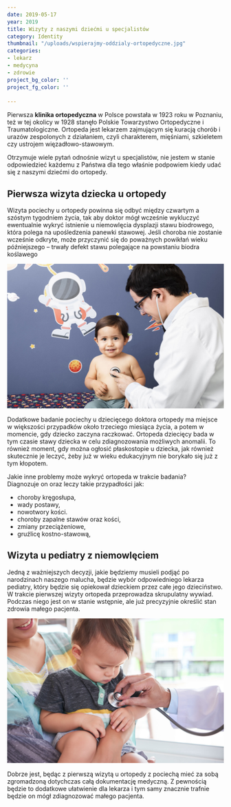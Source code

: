 ```yaml
---
date: 2019-05-17
year: 2019
title: Wizyty z naszymi dziećmi u specjalistów
category: Identity
thumbnail: "/uploads/wspierajmy-oddzialy-ortopedyczne.jpg"
categories:
- lekarz
- medycyna
- zdrowie
project_bg_color: ''
project_fg_color: ''

---
```

Pierwsza **klinika ortopedyczna** w Polsce powstała w 1923 roku w Poznaniu, też w tej okolicy w 1928 stanęło Polskie Towarzystwo Ortopedyczne i Traumatologiczne. Ortopeda jest lekarzem zajmującym się kuracją chorób i urazów zespolonych z działaniem, czyli charakterem, mięśniami, szkieletem czy ustrojem więzadłowo-stawowym.

Otrzymuje wiele pytań odnośnie wizyt u specjalistów, nie jestem w stanie odpowiedzieć każdemu z Państwa dla tego właśnie podpowiem kiedy udać się z naszymi dziećmi do ortopedy.

## Pierwsza wizyta dziecka u ortopedy

Wizyta pociechy u ortopedy powinna się odbyć między czwartym a szóstym tygodniem życia, tak aby doktor mógł wcześnie wykluczyć ewentualnie wykryć istnienie u niemowlęcia dysplazji stawu biodrowego, która polega na upośledzenia panewki stawowej. Jeśli choroba nie zostanie wcześnie odkryte, może przyczynić się do poważnych powikłań wieku późniejszego – trwały defekt stawu polegające na powstaniu biodra koślawego

![](/uploads/pierwsza-wizyta-z-dzieckiem-u-ortopedy.jpg)

Dodatkowe badanie pociechy u dziecięcego doktora ortopedy ma miejsce w większości przypadków około trzeciego miesiąca życia, a potem w momencie, gdy dziecko zaczyna raczkować. Ortopeda dziecięcy bada w tym czasie stawy dziecka w celu zdiagnozowania możliwych anomalii. To również moment, gdy można ogłosić płaskostopie u dziecka, jak również skutecznie je leczyć, żeby już w wieku edukacyjnym nie borykało się już z tym kłopotem.

Jakie inne problemy może wykryć ortopeda w trakcie badania?  
Diagnozuje on oraz leczy takie przypadłości jak:

* choroby kręgosłupa,
* wady postawy,
* nowotwory kości.
* choroby zapalne stawów oraz kości,
* zmiany przeciążeniowe,
* gruźlicę kostno-stawową,

## Wizyta u pediatry z niemowlęciem

Jedną z ważniejszych decyzji, jakie będziemy musieli podjąć po narodzinach naszego malucha, będzie wybór odpowiedniego lekarza pediatry, który będzie się opiekował dzieckiem przez całe jego dzieciństwo. W trakcie pierwszej wizyty ortopeda przeprowadza skrupulatny wywiad. Podczas niego jest on w stanie wstępnie, ale już precyzyjnie określić stan zdrowia małego pacjenta.

![](/uploads/wizyta-z-niemowlakiem-u-pediatry.jpg) 

Dobrze jest, będąc z pierwszą wizytą u ortopedy z pociechą mieć za sobą zgromadzoną dotychczas całą dokumentację medyczną. Z pewnością będzie to dodatkowe ułatwienie dla lekarza i tym samy znacznie trafnie będzie on mógł zdiagnozować małego pacjenta.
